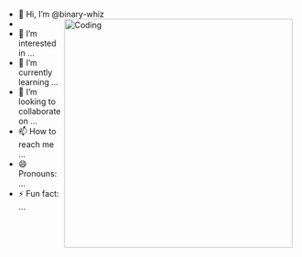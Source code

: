 - 👋 Hi, I’m @binary-whiz
- <img align="right" alt="Coding" width="400" src="https://media3.giphy.com/media/xUOwGagT5Oi5PrD6aA/giphy.gif?cid=6c09b952dwifrx5pifwvblp5d7ikgmxc8821udorle5mdqaa&ep=v1_internal_gif_by_id&rid=giphy.gif&ct=s">
- 👀 I’m interested in ...
- 🌱 I’m currently learning ...
- 💞️ I’m looking to collaborate on ...
- 📫 How to reach me ...
- 😄 Pronouns: ...
- ⚡ Fun fact: ...

<!---
binary-whiz/binary-whiz is a ✨ special ✨ repository because its `README.md` (this file) appears on your GitHub profile.
You can click the Preview link to take a look at your changes.
--->

